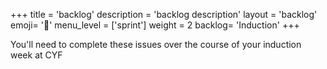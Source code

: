 +++
title = 'backlog'
description = 'backlog description'
layout = 'backlog'
emoji= '📝'
menu_level = ['sprint']
weight = 2
backlog= 'Induction'
+++

You'll need to complete these issues over the course of your induction week at CYF

